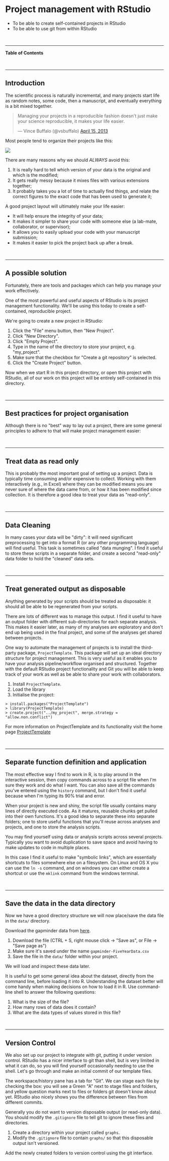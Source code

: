 


# Project management with RStudio

<!--sec data-title="Learning Objectives" data-id="obj" data-show=true data-collapse=false ces-->

* To be able to create self-contained projects in RStudio
* To be able to use git from within RStudio

<!--endsec-->

<br>

---

**Table of Contents**

<!-- toc -->

<br>

---

## Introduction

The scientific process is naturally incremental, and many projects
start life as random notes, some code, then a manuscript, and
eventually everything is a bit mixed together.

<blockquote class="twitter-tweet"><p>Managing your projects in a reproducible fashion doesn't just make your science reproducible, it makes your life easier.</p>&mdash; Vince Buffalo (@vsbuffalo) <a href="https://twitter.com/vsbuffalo/status/323638476153167872">April 15, 2013</a></blockquote>
<script async src="//platform.twitter.com/widgets.js" charset="utf-8"></script>

Most people tend to organize their projects like this:

![](images/bad_layout.png)

There are many reasons why we should *ALWAYS* avoid this:

1. It is really hard to tell which version of your data is
the original and which is the modified;
2. It gets really messy because it mixes files with various
extensions together;
3. It probably takes you a lot of time to actually find
things, and relate the correct figures to the exact code
that has been used to generate it;

A good project layout will ultimately make your life easier:

* It will help ensure the integrity of your data;
* It makes it simpler to share your code with someone else
(a lab-mate, collaborator, or supervisor);
* It allows you to easily upload your code with your manuscript submission;
* It makes it easier to pick the project back up after a break.

<br>

---

## A possible solution

Fortunately, there are tools and packages which can help you manage your work effectively.

One of the most powerful and useful aspects of RStudio is its project management
functionality. We'll be using this today to create a self-contained, reproducible
project.

<!--sec data-title="Challenge 1: Creating a self-contained project" data-id="ch1" data-show=true data-collapse=false ces-->

We're going to create a new project in RStudio:

1. Click the "File" menu button, then "New Project".
2. Click "New Directory".
3. Click "Empty Project".
4. Type in the name of the directory to store your project, e.g. "my_project".
5. Make sure that the checkbox for "Create a git repository" is selected.
6. Click the "Create Project" button.

<!--endsec-->

Now when we start R in this project directory, or open this project with RStudio,
all of our work on this project will be entirely self-contained in this directory.

<br>

---

## Best practices for project organisation

Although there is no "best" way to lay out a project, there are some general
principles to adhere to that will make project management easier:

<br>

---

## Treat data as read only

This is probably the most important goal of setting up a project. Data is
typically time consuming and/or expensive to collect. Working with them
interactively (e.g., in Excel) where they can be modified means you are never
sure of where the data came from, or how it has been modified since collection.
It is therefore a good idea to treat your data as "read-only".

<br>

---

## Data Cleaning

In many cases your data will be "dirty": it will need significant preprocessing
to get into a format R (or any other programming language) will find useful. This
task is sometimes called "data munging". I find it useful to store these scripts
in a separate folder, and create a second "read-only" data folder to hold the
"cleaned" data sets.

<br>

---

## Treat generated output as disposable

Anything generated by your scripts should be treated as disposable: it should
all be able to be regenerated from your scripts.

There are lots of different was to manage this output. I find it useful to
have an output folder with different sub-directories for each separate
analysis. This makes it easier later, as many of my analyses are exploratory
and don't end up being used in the final project, and some of the analyses
get shared between projects.

<!--sec data-title="Tip: ProjectTemplate - a possible solution" data-id="tip1" data-show=true data-collapse=true ces-->

One way to automate the management of projects is to install the third-party package, `ProjectTemplate`. This package will set up an ideal directory structure for project management. This is very useful as it enables you to have your analysis pipeline/workflow organised and structured. Together with the default RStudio project functionality and Git you will be able to keep track of your work as well as be able to share your work with collaborators.

1. Install `ProjectTemplate`.
2. Load the library
3. Initialise the project:


~~~sourcecode
> install.packages("ProjectTemplate")
> library(ProjectTemplate)
> create.project("../my_project", merge.strategy = "allow.non.conflict")
~~~

For more information on ProjectTemplate and its functionality visit the home page [ProjectTemplate](http://projecttemplate.net/index.html)

<!--endsec-->

<br>

---

## Separate function definition and application

The most effective way I find to work in R, is to play around in the interactive
session, then copy commands across to a script file when I'm sure they work and
do what I want. You can also save all the commands you've entered using the
`history` command, but I don't find it useful because when I'm typing its 90%
trial and error.

When your project is new and shiny, the script file usually contains many lines
of directly executed code. As it matures, reusable chunks get pulled into their
own functions. It's a good idea to separate these into separate folders; one
to store useful functions that you'll reuse across analyses and projects, and
one to store the analysis scripts.

<!--sec data-title="Tip: Avoiding duplication" data-id="tip2" data-show=true data-collapse=true ces-->

You may find yourself using data or analysis scripts across several projects. Typically you want to avoid duplication to save space and avoid having to make updates to code in multiple places.

In this case I find it useful to make "symbolic links", which are essentially shortcuts to files somewhere else on a filesystem. On Linux and OS X you can use the `ln -s` command, and on windows you can either create a shortcut or use the `mklink` command from the windows terminal.

<!--endsec-->

<br>

---

## Save the data in the data directory

Now we have a good directory structure we will now place/save the data file in the `data/` directory.

<!--sec data-title="Challenge 2" data-id="ch2" data-show=true data-collapse=false ces-->

Download the gapminder data from [here](https://raw.githubusercontent.com/resbaz/r-novice-gapminder-files/master/data/gapminder-FiveYearData.csv).

1. Download the file (CTRL + S, right mouse click -> "Save as", or File -> "Save page as")
2. Make sure it's saved under the name `gapminder-FiveYearData.csv`
3. Save the file in the `data/` folder within your project.

We will load and inspect these data later.

<!--endsec-->

<!--sec data-title="Challenge 3" data-id="obj" data-show=true data-collapse=false ces-->

It is useful to get some general idea about the dataset, directly from the command line, before loading it into R. Understanding the dataset better will come handy when making decisions on how to load it in R. Use command-line shell to answer the following questions:

1. What is the size of the file?
2. How many rows of data does it contain?
3. What are the data types of values stored in this file?

<!--endsec-->

<br>

---

## Version Control

We also set up our project to integrate with git, putting it under version control.
RStudio has a nicer interface to git than shell, but is very limited in what it can
do, so you will find yourself occasionally needing to use the shell. Let's go
through and make an initial commit of our template files.

The workspace/history pane has a tab for "Git". We can stage each file by checking the box:
you will see a Green "A" next to stage files and folders, and yellow question marks next to
files or folders git doesn't know about yet. RStudio also nicely shows you the difference
between files from different commits.

<!--sec data-title="Tip: Versioning disposable output" data-id="tip3" data-show=true data-collapse=true ces-->

Generally you do not want to version disposable output (or read-only data). You should modify the `.gitignore` file to tell git to ignore these files and directories.

<!--endsec-->

<!--sec data-title="Challenge 4" data-id="ch4" data-show=true data-collapse=false ces-->

1. Create a directory within your project called `graphs`.
2. Modify the `.gitignore` file to contain `graphs/` so that this disposable output isn't versioned.

Add the newly created folders to version control using the git interface.

<!--endsec-->

